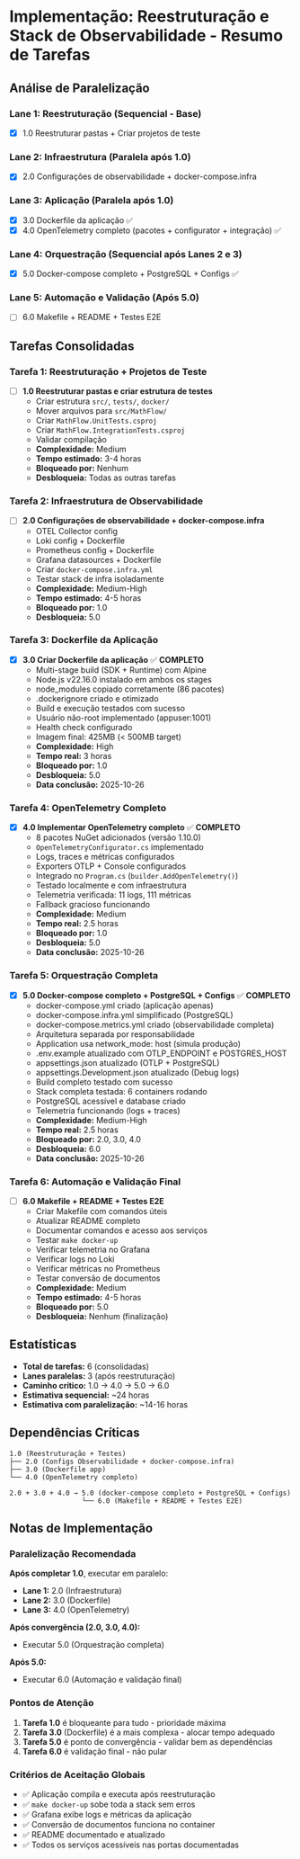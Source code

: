 # Implementação: Reestruturação e Stack de Observabilidade - Resumo de Tarefas

## Análise de Paralelização

### Lane 1: Reestruturação (Sequencial - Base)
- [x] 1.0 Reestruturar pastas + Criar projetos de teste

### Lane 2: Infraestrutura (Paralela após 1.0)
- [x] 2.0 Configurações de observabilidade + docker-compose.infra

### Lane 3: Aplicação (Paralela após 1.0)
- [x] 3.0 Dockerfile da aplicação ✅
- [x] 4.0 OpenTelemetry completo (pacotes + configurator + integração) ✅

### Lane 4: Orquestração (Sequencial após Lanes 2 e 3)
- [x] 5.0 Docker-compose completo + PostgreSQL + Configs ✅

### Lane 5: Automação e Validação (Após 5.0)
- [ ] 6.0 Makefile + README + Testes E2E

## Tarefas Consolidadas

### Tarefa 1: Reestruturação + Projetos de Teste
- [ ] **1.0 Reestruturar pastas e criar estrutura de testes**
  - Criar estrutura `src/`, `tests/`, `docker/`
  - Mover arquivos para `src/MathFlow/`
  - Criar `MathFlow.UnitTests.csproj`
  - Criar `MathFlow.IntegrationTests.csproj`
  - Validar compilação
  - **Complexidade:** Medium
  - **Tempo estimado:** 3-4 horas
  - **Bloqueado por:** Nenhum
  - **Desbloqueia:** Todas as outras tarefas

### Tarefa 2: Infraestrutura de Observabilidade
- [ ] **2.0 Configurações de observabilidade + docker-compose.infra**
  - OTEL Collector config
  - Loki config + Dockerfile
  - Prometheus config + Dockerfile
  - Grafana datasources + Dockerfile
  - Criar `docker-compose.infra.yml`
  - Testar stack de infra isoladamente
  - **Complexidade:** Medium-High
  - **Tempo estimado:** 4-5 horas
  - **Bloqueado por:** 1.0
  - **Desbloqueia:** 5.0

### Tarefa 3: Dockerfile da Aplicação
- [x] **3.0 Criar Dockerfile da aplicação** ✅ **COMPLETO**
  - Multi-stage build (SDK + Runtime) com Alpine
  - Node.js v22.16.0 instalado em ambos os stages
  - node_modules copiado corretamente (86 pacotes)
  - .dockerignore criado e otimizado
  - Build e execução testados com sucesso
  - Usuário não-root implementado (appuser:1001)
  - Health check configurado
  - Imagem final: 425MB (< 500MB target)
  - **Complexidade:** High
  - **Tempo real:** 3 horas
  - **Bloqueado por:** 1.0
  - **Desbloqueia:** 5.0
  - **Data conclusão:** 2025-10-26

### Tarefa 4: OpenTelemetry Completo
- [x] **4.0 Implementar OpenTelemetry completo** ✅ **COMPLETO**
  - 8 pacotes NuGet adicionados (versão 1.10.0)
  - `OpenTelemetryConfigurator.cs` implementado
  - Logs, traces e métricas configurados
  - Exporters OTLP + Console configurados
  - Integrado no `Program.cs` (`builder.AddOpenTelemetry()`)
  - Testado localmente e com infraestrutura
  - Telemetria verificada: 11 logs, 111 métricas
  - Fallback gracioso funcionando
  - **Complexidade:** Medium
  - **Tempo real:** 2.5 horas
  - **Bloqueado por:** 1.0
  - **Desbloqueia:** 5.0
  - **Data conclusão:** 2025-10-26

### Tarefa 5: Orquestração Completa
- [x] **5.0 Docker-compose completo + PostgreSQL + Configs** ✅ **COMPLETO**
  - docker-compose.yml criado (aplicação apenas)
  - docker-compose.infra.yml simplificado (PostgreSQL)
  - docker-compose.metrics.yml criado (observabilidade completa)
  - Arquitetura separada por responsabilidade
  - Application usa network_mode: host (simula produção)
  - .env.example atualizado com OTLP_ENDPOINT e POSTGRES_HOST
  - appsettings.json atualizado (OTLP + PostgreSQL)
  - appsettings.Development.json atualizado (Debug logs)
  - Build completo testado com sucesso
  - Stack completa testada: 6 containers rodando
  - PostgreSQL acessível e database criado
  - Telemetria funcionando (logs + traces)
  - **Complexidade:** Medium-High
  - **Tempo real:** 2.5 horas
  - **Bloqueado por:** 2.0, 3.0, 4.0
  - **Desbloqueia:** 6.0
  - **Data conclusão:** 2025-10-26

### Tarefa 6: Automação e Validação Final
- [ ] **6.0 Makefile + README + Testes E2E**
  - Criar Makefile com comandos úteis
  - Atualizar README completo
  - Documentar comandos e acesso aos serviços
  - Testar `make docker-up`
  - Verificar telemetria no Grafana
  - Verificar logs no Loki
  - Verificar métricas no Prometheus
  - Testar conversão de documentos
  - **Complexidade:** Medium
  - **Tempo estimado:** 4-5 horas
  - **Bloqueado por:** 5.0
  - **Desbloqueia:** Nenhum (finalização)

## Estatísticas

- **Total de tarefas:** 6 (consolidadas)
- **Lanes paralelas:** 3 (após reestruturação)
- **Caminho crítico:** 1.0 → 4.0 → 5.0 → 6.0
- **Estimativa sequencial:** ~24 horas
- **Estimativa com paralelização:** ~14-16 horas

## Dependências Críticas

```
1.0 (Reestruturação + Testes)
├── 2.0 (Configs Observabilidade + docker-compose.infra)
├── 3.0 (Dockerfile app)
└── 4.0 (OpenTelemetry completo)

2.0 + 3.0 + 4.0 → 5.0 (docker-compose completo + PostgreSQL + Configs)
                  └── 6.0 (Makefile + README + Testes E2E)
```

## Notas de Implementação

### Paralelização Recomendada

**Após completar 1.0**, executar em paralelo:
- **Lane 1:** 2.0 (Infraestrutura)
- **Lane 2:** 3.0 (Dockerfile)
- **Lane 3:** 4.0 (OpenTelemetry)

**Após convergência (2.0, 3.0, 4.0):**
- Executar 5.0 (Orquestração completa)

**Após 5.0:**
- Executar 6.0 (Automação e validação final)

### Pontos de Atenção

1. **Tarefa 1.0** é bloqueante para tudo - prioridade máxima
2. **Tarefa 3.0** (Dockerfile) é a mais complexa - alocar tempo adequado
3. **Tarefa 5.0** é ponto de convergência - validar bem as dependências
4. **Tarefa 6.0** é validação final - não pular

### Critérios de Aceitação Globais

- ✅ Aplicação compila e executa após reestruturação
- ✅ `make docker-up` sobe toda a stack sem erros
- ✅ Grafana exibe logs e métricas da aplicação
- ✅ Conversão de documentos funciona no container
- ✅ README documentado e atualizado
- ✅ Todos os serviços acessíveis nas portas documentadas
